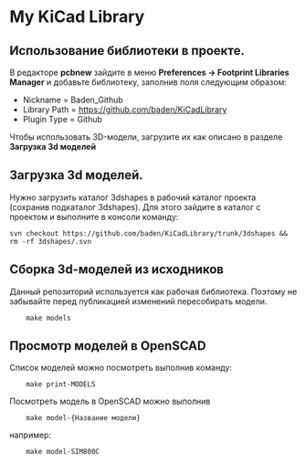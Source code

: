 # My KiCad Library

## Использование библиотеки в проекте.

В редакторе **pcbnew** зайдите в меню **Preferences -> Footprint Libraries Manager**
и добавьте библиотеку, заполнив поля следующим образом:

* Nickname = Baden_Github
* Library Path = https://github.com/baden/KiCadLibrary
* Plugin Type = Github

Чтобы использовать 3D-модели, загрузите их как описано в разделе **Загрузка 3d моделей**

## Загрузка 3d моделей.

Нужно загрузить каталог 3dshapes в рабочий каталог проекта (сохранив подкаталог 3dshapes).
Для этого зайдите в каталог с проектом и выполните в консоли команду:

```
svn checkout https://github.com/baden/KiCadLibrary/trunk/3dshapes && rm -rf 3dshapes/.svn
```

## Сборка 3d-моделей из исходников

Данный репозиторий используется как рабочая библиотека. Поэтому не забывайте перед публикацией изменений пересобирать модели.

```
    make models
```

## Просмотр моделей в OpenSCAD

Список моделей можно посмотреть выполнив команду:

```
    make print-MODELS
```

Посмотреть модель в OpenSCAD можно выполнив

```
    make model-{Название модели}
```

например:

```
    make model-SIM800C
```
